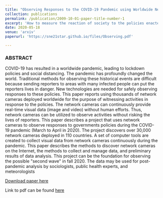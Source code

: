 ```yaml
---
title: "Observing Responses to the COVID-19 Pandemic using Worldwide Network Cameras"
collection: publications
permalink: /publication/2009-10-01-paper-title-number-1
excerpt: 'How to measure the reaction of society to the policies enacted my governments for COVID-19'
date: 2020-05-18
venue: 'arxiv'
paperurl: 'https://sne21star.github.io/files/Observing.pdf'

---
```


### ABSTRACT 

COVID-19 has resulted in a worldwide pandemic, leading to lockdown policies and social distancing. The pandemic has profoundly changed the world. Traditional methods for observing these historical events are difficult because sending reporters to areas with many infected people can put the reporters lives in danger. New technologies are needed for safely observing responses to these policies. This paper reports using thousands of network cameras deployed worldwide for the purpose of witnessing activities in response to the policies. The network cameras can continuously provide real-time visual data (image and video) without human efforts. Thus, network cameras can be utilized to observe activities without risking the lives of reporters. This paper describes a project that uses network cameras to observe responses to governments policies during the COVID-19 pandemic (March to April in 2020). The project discovers over 30,000 network cameras deployed in 110 countries. A set of computer tools are created to collect visual data from network cameras continuously during the pandemic. This paper describes the methods to discover network cameras on the Internet, the methods to collect and manage data, and preliminary results of data analysis. This project can be the foundation for observing the possible "second wave" in fall 2020. The data may be used for post-pandemic analysis by sociologists, public health experts, and meteorologists

[Download paper here](https://sne21star.github.io/files/Observing.pdf)

Link to pdf can be found [here](https://arxiv.org/abs/2005.09091)
